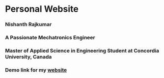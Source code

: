 # Personal Website
<h3>Nishanth Rajkumar</h3>
<h3>A Passionate Mechatronics Engineer</h3>
<h3>Master of Applied Science in Engineering Student at Concordia University, Canada</h3>


<h3>Demo link for my <a href="http://nishanth-rajkumar.github.io/CV">website</a></h3>
